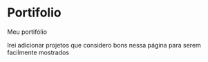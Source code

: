 # Portifolio
Meu portifólio

Irei adicionar projetos que considero bons nessa página para serem facilmente mostrados
